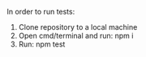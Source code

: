 In order to run tests:
1. Clone repository to a local machine
2. Open cmd/terminal and run: npm i
3. Run: npm test